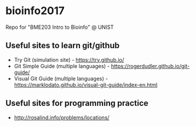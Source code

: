# bioinfo2017
Repo for "BME203 Intro to Bioinfo" @ UNIST

## Useful sites to learn git/github
* Try Git (simulation site) - https://try.github.io/
* Git Simple Guide (multiple languages) - https://rogerdudler.github.io/git-guide/
* Visual Git Guide (multiple languages) - https://marklodato.github.io/visual-git-guide/index-en.html

## Useful sites for programming practice
* http://rosalind.info/problems/locations/
